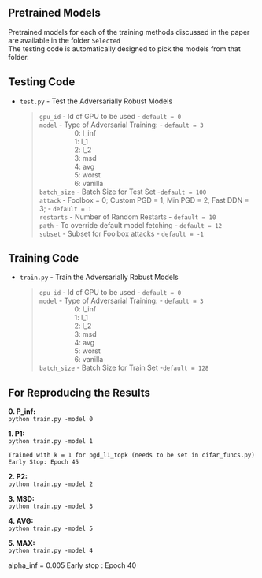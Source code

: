 ## Pretrained Models  
Pretrained models for each of the training methods discussed in the paper are available in the folder `Selected`  
The testing code is automatically designed to pick the models from that folder. 

## Testing Code

+ `test.py` - Test the Adversarially Robust Models
  > `gpu_id` 	- Id of GPU to be used  - `default = 0`  
  > `model` 	- Type of Adversarial Training:  - `default = 3`   
&nbsp;&nbsp;&nbsp;&nbsp;&nbsp;&nbsp;&nbsp;&nbsp;&nbsp;&nbsp;&nbsp;&nbsp;&nbsp;&nbsp;&nbsp;&nbsp;&nbsp;&nbsp;0: l_inf  
&nbsp;&nbsp;&nbsp;&nbsp;&nbsp;&nbsp;&nbsp;&nbsp;&nbsp;&nbsp;&nbsp;&nbsp;&nbsp;&nbsp;&nbsp;&nbsp;&nbsp;&nbsp;1: l_1  
&nbsp;&nbsp;&nbsp;&nbsp;&nbsp;&nbsp;&nbsp;&nbsp;&nbsp;&nbsp;&nbsp;&nbsp;&nbsp;&nbsp;&nbsp;&nbsp;&nbsp;&nbsp;2: l_2   
&nbsp;&nbsp;&nbsp;&nbsp;&nbsp;&nbsp;&nbsp;&nbsp;&nbsp;&nbsp;&nbsp;&nbsp;&nbsp;&nbsp;&nbsp;&nbsp;&nbsp;&nbsp;3: msd  
&nbsp;&nbsp;&nbsp;&nbsp;&nbsp;&nbsp;&nbsp;&nbsp;&nbsp;&nbsp;&nbsp;&nbsp;&nbsp;&nbsp;&nbsp;&nbsp;&nbsp;&nbsp;4: avg  
&nbsp;&nbsp;&nbsp;&nbsp;&nbsp;&nbsp;&nbsp;&nbsp;&nbsp;&nbsp;&nbsp;&nbsp;&nbsp;&nbsp;&nbsp;&nbsp;&nbsp;&nbsp;5: worst  
&nbsp;&nbsp;&nbsp;&nbsp;&nbsp;&nbsp;&nbsp;&nbsp;&nbsp;&nbsp;&nbsp;&nbsp;&nbsp;&nbsp;&nbsp;&nbsp;&nbsp;&nbsp;6: vanilla  
  > `batch_size` - Batch Size for Test Set -`default = 100`  
  > `attack` - Foolbox = 0; Custom PGD = 1, Min PGD = 2, Fast DDN = 3;  - `default = 1`  
  > `restarts` 	- Number of Random Restarts - `default = 10`  
  > `path` - To override default model fetching - `default = 12`   
  > `subset` - Subset for Foolbox attacks - `default = -1`   


## Training Code

+ `train.py` - Train the Adversarially Robust Models
  > `gpu_id`  - Id of GPU to be used  - `default = 0`  
  > `model`   - Type of Adversarial Training:  - `default = 3`   
&nbsp;&nbsp;&nbsp;&nbsp;&nbsp;&nbsp;&nbsp;&nbsp;&nbsp;&nbsp;&nbsp;&nbsp;&nbsp;&nbsp;&nbsp;&nbsp;&nbsp;&nbsp;0: l_inf  
&nbsp;&nbsp;&nbsp;&nbsp;&nbsp;&nbsp;&nbsp;&nbsp;&nbsp;&nbsp;&nbsp;&nbsp;&nbsp;&nbsp;&nbsp;&nbsp;&nbsp;&nbsp;1: l_1  
&nbsp;&nbsp;&nbsp;&nbsp;&nbsp;&nbsp;&nbsp;&nbsp;&nbsp;&nbsp;&nbsp;&nbsp;&nbsp;&nbsp;&nbsp;&nbsp;&nbsp;&nbsp;2: l_2   
&nbsp;&nbsp;&nbsp;&nbsp;&nbsp;&nbsp;&nbsp;&nbsp;&nbsp;&nbsp;&nbsp;&nbsp;&nbsp;&nbsp;&nbsp;&nbsp;&nbsp;&nbsp;3: msd  
&nbsp;&nbsp;&nbsp;&nbsp;&nbsp;&nbsp;&nbsp;&nbsp;&nbsp;&nbsp;&nbsp;&nbsp;&nbsp;&nbsp;&nbsp;&nbsp;&nbsp;&nbsp;4: avg  
&nbsp;&nbsp;&nbsp;&nbsp;&nbsp;&nbsp;&nbsp;&nbsp;&nbsp;&nbsp;&nbsp;&nbsp;&nbsp;&nbsp;&nbsp;&nbsp;&nbsp;&nbsp;5: worst  
&nbsp;&nbsp;&nbsp;&nbsp;&nbsp;&nbsp;&nbsp;&nbsp;&nbsp;&nbsp;&nbsp;&nbsp;&nbsp;&nbsp;&nbsp;&nbsp;&nbsp;&nbsp;6: vanilla  
  > `batch_size` - Batch Size for Train Set -`default = 128` 


## For Reproducing the Results


**0. P_inf:**  
`python train.py -model 0`
	
**1. P1:**  
`python train.py -model 1`

	Trained with k = 1 for pgd_l1_topk (needs to be set in cifar_funcs.py)
	Early Stop: Epoch 45

**2. P2:**  
`python train.py -model 2`
	
**3. MSD:**   
`python train.py -model 3`
	
**4. AVG:**  
`python train.py -model 5`

**5. MAX:**  
`python train.py -model 4`

  alpha_inf = 0.005 
  Early stop : Epoch 40




